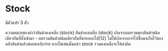 # Stock
มีตัวแปร 3 ตัว

ความหมายของคำว่าสินค้าคงเหลือ (stock)
สินค้าคงเหลือ (stock) เกิดจากผลรวมของสินค้าชนิดเดียวกันที่สั่งเข้ามา - ผลรวมสินค้าชนิดเดียวกันที่ขายออกไป[12] ไม่ใช่เกิดจากการไปซื้อมาเก็บไว้ของคลังสินค้าแล้วค่อยมาเบิกจ่าย หากไม่เช่นนั้นแล้ว stock รวมคงเหลือจะให้ค่าผิด
